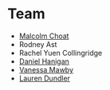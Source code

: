 # Team

* [Malcolm Choat](/malcolm)
* Rodney Ast
* Rachel Yuen Collingridge
* [Daniel Hanigan](/daniel) 
* [Vanessa Mawby](/vanessa)
* [Lauren Dundler](/lauren) 
